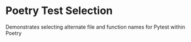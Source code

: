 # Poetry Test Selection
Demonstrates selecting alternate file and function names for Pytest within Poetry
